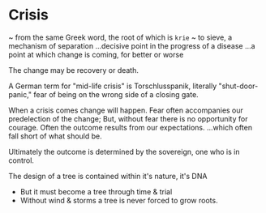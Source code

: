 # Crisis
~ from the same Greek word,
  the root of which is `krie` ~ to sieve, a mechanism of separation
...decisive point in the progress of a disease
...a point at which change is coming, for better or worse

The change may be recovery or death.


A German term for "mid-life crisis" is Torschlusspanik, literally "shut-door-panic," fear of being on the wrong side of a closing gate.


When a crisis comes change will happen.
Fear often accompanies our predelection of the change;
But, without fear there is no opportunity for courage.
Often the outcome results from our expectations.
...which often fall short of what should be.

Ultimately the outcome is determined by the sovereign, one who is in control.


The design of a tree is contained within it's nature, it's DNA
- But it must become a tree through time & trial
- Without wind & storms a tree is never forced to grow roots.
